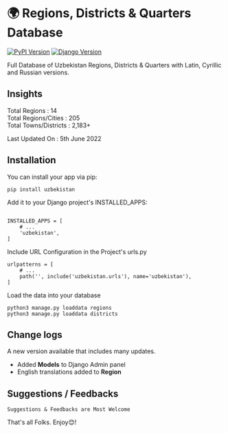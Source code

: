 # 🌍 Regions, Districts &amp; Quarters Database

[![PyPI Version](https://img.shields.io/pypi/v/uzbekistan)](https://pypi.org/project/uzbekistan/)
[![Django Version](https://img.shields.io/badge/Django-5.x-green.svg)](https://www.djangoproject.com/)

Full Database of Uzbekistan Regions, Districts &amp; Quarters with
Latin, Cyrillic and Russian versions.

## Insights

Total Regions : 14 <br>
Total Regions/Cities : 205 <br>
Total Towns/Districts : 2,183+ <br>

Last Updated On : 5th June 2022

## Installation

You can install your app via pip:

```shell
pip install uzbekistan
```

Add it to your Django project's INSTALLED_APPS:

```python3

INSTALLED_APPS = [
    # ...
    'uzbekistan',
]
```

Include URL Configuration in the Project's urls.py

```python3
urlpatterns = [
    # ...
    path('', include('uzbekistan.urls'), name='uzbekistan'),
]
```

Load the data into your database

```shell
python3 manage.py loaddata regions
python3 manage.py loaddata districts
```

## Change logs

A new version available that includes many updates.

- Added **Models** to Django Admin panel
- English translations added to **Region**

## Suggestions / Feedbacks

```
Suggestions & Feedbacks are Most Welcome
```

That's all Folks. Enjoy😊!